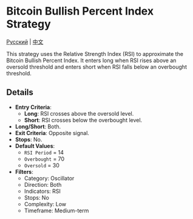 # Bitcoin Bullish Percent Index Strategy
[Русский](README_ru.md) | [中文](README_cn.md)

This strategy uses the Relative Strength Index (RSI) to approximate the Bitcoin Bullish Percent Index. It enters long when RSI rises above an oversold threshold and enters short when RSI falls below an overbought threshold.

## Details

- **Entry Criteria**:
  - **Long**: RSI crosses above the oversold level.
  - **Short**: RSI crosses below the overbought level.
- **Long/Short**: Both.
- **Exit Criteria**: Opposite signal.
- **Stops**: No.
- **Default Values**:
  - `RSI Period` = 14
  - `Overbought` = 70
  - `Oversold` = 30
- **Filters**:
  - Category: Oscillator
  - Direction: Both
  - Indicators: RSI
  - Stops: No
  - Complexity: Low
  - Timeframe: Medium-term
